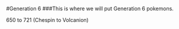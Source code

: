 #Generation 6
###This is where we will put Generation 6 pokemons.

650 to 721 (Chespin to Volcanion)
